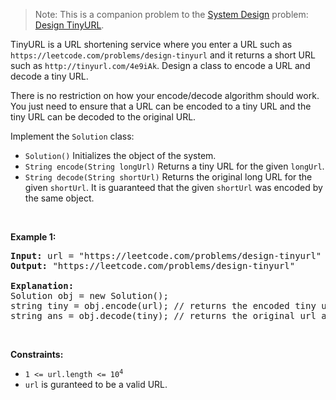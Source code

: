 >  Note: This is a companion problem to the <a href="https://leetcode.com/discuss/interview-question/system-design/" target="_blank">System Design</a> problem: <a href="https://leetcode.com/discuss/interview-question/124658/Design-a-URL-Shortener-(-TinyURL-)-System/" target="_blank">Design TinyURL</a>.

TinyURL is a URL shortening service where you enter a URL such as `` https://leetcode.com/problems/design-tinyurl `` and it returns a short URL such as `` http://tinyurl.com/4e9iAk ``. Design a class to encode a URL and decode a tiny URL.

There is no restriction on how your encode/decode algorithm should work. You just need to ensure that a URL can be encoded to a tiny URL and the tiny URL can be decoded to the original URL.

Implement the `` Solution `` class:

*   `` Solution() `` Initializes the object of the system.
*   `` String encode(String longUrl) `` Returns a tiny URL for the given `` longUrl ``.
*   `` String decode(String shortUrl) `` Returns the original long URL for the given `` shortUrl ``. It is guaranteed that the given `` shortUrl `` was encoded by the same object.

&nbsp;

__Example 1:__

<pre>
<strong>Input:</strong> url = "https://leetcode.com/problems/design-tinyurl"
<strong>Output:</strong> "https://leetcode.com/problems/design-tinyurl"

<strong>Explanation:</strong>
Solution obj = new Solution();
string tiny = obj.encode(url); // returns the encoded tiny url.
string ans = obj.decode(tiny); // returns the original url after deconding it.
</pre>

&nbsp;

__Constraints:__

*   <code>1 &lt;= url.length &lt;= 10<sup>4</sup></code>
*   `` url `` is guranteed to be a valid URL.